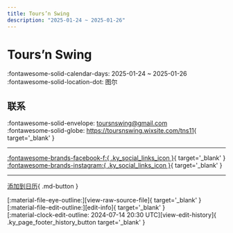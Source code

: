 ```yaml
---
title: Tours’n Swing
description: "2025-01-24 ~ 2025-01-26"
---
```


# Tours’n Swing 

:fontawesome-solid-calendar-days: 2025-01-24 ~ 2025-01-26  
:fontawesome-solid-location-dot: 图尔  

## 联系

:fontawesome-solid-envelope: <toursnswing@gmail.com>  
:fontawesome-solid-globe: <https://toursnswing.wixsite.com/tns11>{ target='_blank' }  

---

 [:fontawesome-brands-facebook-f:{ .ky_social_links_icon }](https://www.facebook.com/events/1132880821045396){ target='_blank' } [:fontawesome-brands-instagram:{ .ky_social_links_icon }](https://instagram.com/toursnswing){ target='_blank' }

---

[添加到日历](https://swing.news/ics/zh-Hans/2025/fr_FR/tours-n-swing-2025.ics){ .md-button }

<div class="ky_page_footer" markdown>
<div class="ky_page_footer_trailing" markdown="span">
[:material-file-eye-outline:][view-raw-source-file]{ target='_blank' }
[:material-file-edit-outline:][edit-info]{ target='_blank' }
</div>
<div class="ky_page_footer_leading" markdown="span">
[:material-clock-edit-outline: 2024-07-14 20:30 UTC][view-edit-history]{ .ky_page_footer_history_button target='_blank' }
</div>
</div>

[view-raw-source-file]: https://github.com/swingdance/events/blob/main/2025/fr_FR/tours-n-swing-2025.json "查看原始源文件"
[edit-info]: https://github.com/swingdance/events/issues/new?assignees=&labels=update+event&projects=&template=03-update_entity.yml&title=%5B2025%2Ffr_FR%5D%20Tours%E2%80%99n%20Swing&region=fr_FR&year=2025&id=tours-n-swing-2025&name=Tours%E2%80%99n%20Swing&org_id= "编辑信息"

[view-edit-history]: https://github.com/swingdance/events/commits/main/2025/fr_FR/tours-n-swing-2025.json "查看编辑历史"
